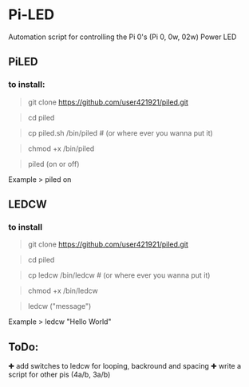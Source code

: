 # Pi-LED
Automation script for controlling the Pi 0's (Pi 0, 0w, 02w) Power LED
## PiLED
### to install:

> git clone https://github.com/user421921/piled.git

> cd piled

> cp piled.sh /bin/piled # (or where ever you wanna put it)

> chmod +x /bin/piled

> piled (on or off)

Example > piled on


## LEDCW
### to install
> git clone https://github.com/user421921/piled.git

> cd piled

> cp ledcw /bin/ledcw # (or where ever you wanna put it)

> chmod +x /bin/ledcw

> ledcw ("message")

Example > ledcw "Hello World"

## ToDo:
✚ add switches to ledcw for looping, backround and spacing
✚ write a script for other pis (4a/b, 3a/b)
